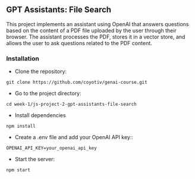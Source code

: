## GPT Assistants: File Search

This project implements an assistant using OpenAI that answers questions based on the content of a PDF file uploaded by the user through their browser. The assistant processes the PDF, stores it in a vector store, and allows the user to ask questions related to the PDF content.

### Installation

- Clone the repository:

```
git clone https://github.com/coyotiv/genai-course.git
```

- Go to the project directory:

```
cd week-1/js-project-2-gpt-assistants-file-search
```

- Install dependencies

```
npm install
```

- Create a .env file and add your OpenAI API key::

```
OPENAI_API_KEY=your_openai_api_key
```

- Start the server:

```
npm start
```
